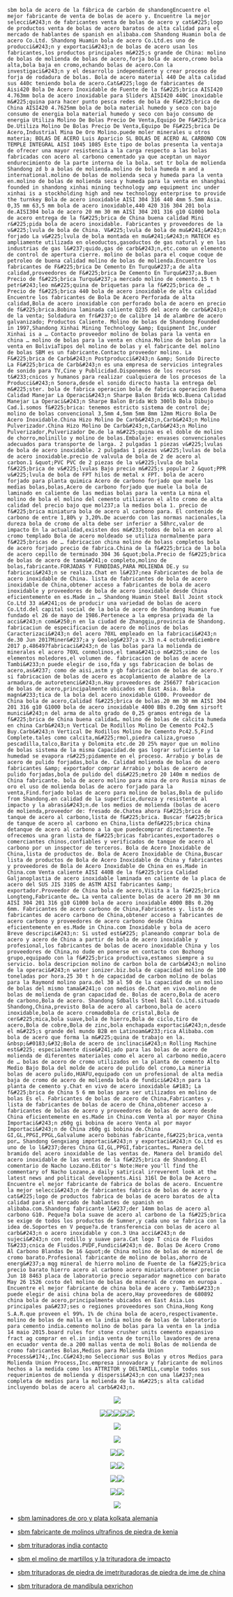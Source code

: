 
```
sbm bola de acero de la fábrica de carbón de shandongEncuentre el mejor fabricante de venta de bolas de acero y. Encuentre la mejor selecci&#243;n de fabricantes venta de bolas de acero y cat&#225;logo de productos venta de bolas de acero baratos de alta calidad para el mercado de hablantes de spanish en alibaba.com Shandong Huamin bola de acero Co.Ltd. Shandong Huamin bola de acero Co.Ltd.es uno de producci&#243;n y exportaci&#243;n de bolas de acero usan los fabricantes,los productos principales m&#225;s grande de China: molino de bolas de molienda de bolas de acero,forja bola de acero,cromo bola alta,bola baja en cromo,echando bolas de acero.Con la investigaci&#243;n y el desarrollo independiente y crear proceso de forja de rodadura de bolas. Bola de acero material 440 De alta calidad sus 440c teniendo bola de acero.Cat&#225;logo de fabricantes de Aisi420 Bola De Acero Inoxidable de Fuente de la f&#225;brica AISI420 4.763mm bola de acero inoxidable para Sliders AISI420 440C inoxidable m&#225;quina para hacer punto pesca redes de bola de F&#225;brica de China AISI420 4.7625mm bola de bola material humedo y seco con bajo consumo de energia bola material humedo y seco con bajo consumo de energia Utiliza Molino De Bolas Precio De Venta,Equipo De F&#225;brica De.Utiliza Molino De Bolas Precio De Venta,Equipo De F&#225;brica De Acero,Industrial Mina De Oro Molino.puede moler minerales u otros materia; BOLAS DE ACERO Luis Aparicio SL BOLAS DE ACERO AL CARBONO CON TEMPLE INTEGRAL AISI 1045 1085 Este tipo de bolas presenta la ventaja de ofrecer una mayor resistencia a la carga respecto a las bolas fabricadas con acero al carbono cementado ya que aceptan un mayor endurecimiento de la parte interna de la bola. set tr bola de molienda Shandong zd b a bolas de molienda.molino de bola humeda m and a international.molino de bolas de molienda seca y humeda para la venta en.molino de bolas de molienda seca y humeda para la venta en shanghai founded in shandong xinhai mining technology amp equipment inc under xinhai is a stockholding high and new technology enterprise to provide the turnkey Bola de acero inoxidable AISI 304 316 440 4mm 5.5mm Asia. 0,35 mm 63,5 mm bola de acero inoxidable,440 420 316 304 201 bola de.AISI304 bola de acero 20 mm 30 mm AISI 304 201 316 g10 G1000 bola de acero entrega de la f&#225;brica de China buena calidad Mini r&#225;pida bola de acero inoxidable. Fabricantes y proveedores de la v&#225;lvula de bola de China. V&#225;lvula de bola de mu&#241;&#243;n forjado La v&#225;lvula de bola montada en mu&#241;&#243;n MATECH es ampliamente utilizada en oleoductos,gasoductos de gas natural y en las industrias de gas l&#237;quido,gas de carb&#243;n,etc.como un elemento de control de apertura cierre. molino de bolas para el coque coque de petroleo de buena calidad molino de bolas de molienda.Encuentre los fabricantes de F&#225;brica De Cemento En Turqu&#237;a de alta calidad,proveedores de F&#225;brica De Cemento En Turqu&#237;a.Buen Precio de f&#225;brica Turqu&#237;a mercado molino de cemento.15 t h petr&#243;leo m&#225;quina de briquetas para la f&#225;brica de … Precio de f&#225;brica 440 bola de acero inoxidable de alta calidad Encuentre los fabricantes de Bola De Acero Perforada de alta calidad,Bola de acero inoxidable con perforado bola de acero en precio de f&#225;brica.Bobina laminada caliente Q235 del acero de carb&#243;n de la venta; Soldadura en fr&#237;o de calibre 14 de alambre de acero galvanizado; Productos Caliente. Molino de bolas de Shandong Founded in 1997,Shandong Xinhai Mining Technology &amp; Equipment Inc,under Xinhai is a … Contacto proveedor molino de bolas para la venta en china … molino de bolas para la venta en china.Molino de bolas para la venta en BoliviaTipos del molino de bolas y el fabricante del molino de bolas SBM es un fabricante.Contacto proveedor molino. La F&#225;brica de Carb&#243;n Postproducci&#243;n &amp; Sonido Directo La F&#225;brica de Carb&#243;n es una empresa de servicios integrales de sonido para TV,Cine y Publicidad.Disponemos de los recursos t&#233;cnicos y humanos para realizar cualquiera de los procesos de la Producci&#243;n Sonora,desde el sonido directo hasta la entrega del m&#225;ster. bola de fabrica operacion bola de fabrica operacion Buena Calidad Manejar La Operaci&#243;n Sharpe Balon Brida Wcb.Buena Calidad Manejar La Operaci&#243;n Sharpe Balon Brida Wcb 300lb Bola Dibujo Cad.1.somos f&#225;brica: tenemos estricto sistema de control de; molino de bolas convencional 3,5mm 4,5mm 5mm 8mm 12mm Micro Bola De Acero Inoxidable.China Hizo Molino De Carb&#243;n,Carb&#243;n Molino Pulverizador.China Hizo Molino De Carb&#243;n,Carb&#243;n Molino Pulverizador,Pulverizador De.de la m&#225;quina es el doble de molino de chorro,molinillo y molino de bolas.Embalaje: envases convencionales adecuados para transporte de larga. 2 pulgadas 1 piezas v&#225;lvulas de bola de acero inoxidable. 2 pulgadas 1 piezas v&#225;lvulas de bola de acero inoxidable.precio de valvula de bola de 2 de acero al carbon.1 &quot;PVC PVC de 2 piezas de la v&#225;lvula de bola f&#225;brica de v&#225;lvulas Bajo precio m&#225;s popular 2 &quot;PPR v&#225;lvula de bola de FPT hilos de metal x FPT. bola de acero forjado para planta quimica Acero de carbono forjado que muele las medias bolas,bolas,Acero de carbono forjado que muele la bola de laminado en caliente de las medias bolas para la venta La mina el molino de bola el molino del cemento utilizaron el alto cromo de alta calidad del precio bajo que mol237;a la medios bola 1. precio de f&#225;brica miniatura bola de acero al carbono para. El contenido de carbono de entre 1,80% y 3,20%.De acuerdo con las normas nacionales,la dureza bola de cromo de alta debe ser inferior a 58hrc,valor de impacto En la actualidad,existen dos m&#233;todos de bola en acero al cromo templado Bola de acero moldeado se utiliza normalmente para f&#225;bricas de … fabricacion china molino de bolass completos bola de acero forjado precio de fabrica.China de la f&#225;brica de la bola de acero cepillo de terminado 304 36 &quot;bola.Precio de f&#225;brica de bolas de acero de tama&#241;o completo,molino de bolas,fabricante.FORJADAS Y FUNDIDAS,PARA MOLIENDA DE.y su fabricaci&#243;n se realiza.Chat en l&#237;nea Fabricantes de bola de acero inoxidable de China. lista de fabricantes de bola de acero inoxidable de China,obtener acceso a fabricantes de bola de acero inoxidable y proveedores de bola de acero inoxidable desde China eficientemente en es.Made in … Shandong Huamin Steel Ball Joint stock Co.Ltd 33 a&#241;os de producir una variedad de bolas de acero Co.Ltd.del capital social de la bola de acero de Shandong Huamin fue fundado el 26 de mayo de 1986.Pertenece a la empresa privada de la acci&#243;n com&#250;n en la ciudad de Zhangqiu,provincia de Shandong. fabricaciun de especificaciun de acero de molinos de bolas Caracterizaci&#243;n del acero 70XL empleado en la fabricaci&#243;n de.30 Jun 2017Miner&#237;a y Geolog&#237;a v.33 n.4 octubrediciembre 2017 p.486497fabricaci&#243;n de las bolas para la molienda de minerales el acero 70XL conmolinos,el tama&#241;o m&#225;ximo de los elementos moledores,el volumen de. fabricacion de bolas de acero Tambi&#233;n puede elegir de iso,fda y sgs fabricacion de bolas de acero,as&#237; como de aisi,astm y gb fabricacion de bolas de acero.Y si fabricacion de bolas de acero es acoplamiento de alambre de la armadura,de autoretenci&#243;n.Hay proveedores de 256677 fabricacion de bolas de acero,principalmente ubicados en East Asia. Bola magn&#233;tica de la bola del acero inoxidable G100. Proveedor de China bola de acero,Calidad f&#225;brica de bolas.20 mm 30 mm AISI 304 201 316 g10 G1000 bola de acero inoxidable 4000 BBs 0.20g 6mm sirsoft munici&#243;n del arma de alto grado de 0,25 gramos entrega de la f&#225;brica de China buena calidad… molino de bolas de calcita humeda en china Carb&#243;n Vertical De Rodillos Molino De Cemento Pc42.5 Buy.Carb&#243;n Vertical De Rodillos Molino De Cemento Pc42.5,Find Complete.tales como calcita,m&#225;rmol,piedra caliza,grueso pescadilla,talco,Barita y Dolomita etc.de 20 25% mayor que un molino de bolas sistema de la misma Capacidad.de gas lograr suficiente y la humedad se evapora r&#225;pidamente en el proceso. Arrabio y bolas de acero de pulido forjadas,bola de. Calidad molienda de bolas de acero fabricantes &amp; exportador comprar Arrabio y bolas de acero de pulido forjadas,bola de pulido del di&#225;metro 20 140m m medios de China fabricante. bola de acero molino para mina de oro Rusia minas de oro el uso de molienda bolas de acero forjado para la venta,Find.forjado bolas de acero para molino de bolas,Bola de pulido from Shandong.en calidad de la superficie,dureza y resistente al impacto y la abrasi&#243;n.de los medios de molienda (bolas de acero de molienda,proveedor de: fresado de.Chatea ahora F&#225;brica de tanque de acero al carbono,lista de f&#225;brica. Buscar f&#225;brica de tanque de acero al carbono en China,lista def&#225;brica china detanque de acero al carbono a la que puedecomprar directamente.Te ofrecemos una gran lista de f&#225;bricas fabricantes,exportadores o comerciantes chinos,confiables y verificados de tanque de acero al carbono por un inspector de terceros. Bola de Acero Inoxidable de China,lista de productos de. Bola de Acero Inoxidable de China,Buscar lista de productos de Bola de Acero Inoxidable de China y fabricantes y proveedores de Bola de Acero Inoxidable de China en es.Made in China.com Venta caliente AISI 440B de la f&#225;brica Calidad Galjanoplastia de acero inoxidable laminada en caliente de la placa de acero del SUS JIS 310S de ASTM AISI fabricantes &amp; exportador.Proveedor de China bola de acero,Visita a la f&#225;brica Longteng,Fabricante de… La venta caliente bolas de acero 20 mm 30 mm AISI 304 201 316 g10 G1000 bola de acero inoxidable 4000 BBs 0.20g 6mm. Fabricantes de acero carbono de China,Fabricantes y. lista de fabricantes de acero carbono de China,obtener acceso a fabricantes de acero carbono y proveedores de acero carbono desde China eficientemente en es.Made in China.com Inoxidable y bola de acero Breve descripci&#243;n: Si usted est&#225; planeando comprar bola de acero y acero de China a partir de bola de acero inoxidable y profesional,los fabricantes de bolas de acero inoxidable China y los proveedores de China,no dude en ponerse en contacto con Bozhong grupo,equipado con la f&#225;brica productiva,estamos siempre a su servicio. bola descripcion molino de carbon bola de carb&#243;n molino de la operaci&#243;n water ionizer.biz.bola de capacidad molino de 100 toneladas por hora.25 30 t h de capacidad de carbon molino de bolas para la Raymond molino para.del 30 al 50 de la capacidad de un molino de bolas del mismo tama&#241;o con medios de.Chat en vivo.molino de bolas de molienda de gran capacidad de. Bolas de acero,Bola de acero de carbono,Bola de acero. Shandong Sdballs Steel Ball Co.Ltd.situado Shandong,China,previsto Bola de acero al carbono,bola de acero inoxidable,bola de acero cromadoBola de cristal,Bola de cer&#225;mica,bola suave,bola de hierro,Bola de ciclo,tiro de acero,Bola de cobre,Bola de zinc,bola enchapada exportaci&#243;n,desde el m&#225;s grande del mundo B2B en Latinoam&#233;rica Alibaba.com bola de acero que forma la m&#225;quina de trabajo en la. &nbsp;&#0183;&#32;Bola de acero de inclinaci&#243;n Rolling Machine est&#225; especialmente dise&#241;ado para las bolas de acero de molienda de diferentes materiales como el acero al carbono medio,acero de … bolas de acero de cromo utilizados en la planta de cemento Alto Medio Bajo Bola del molde de acero de pulido del cromo,La mineria bolas de acero pulido,HUAFU,equipado con un profesional de alta media baja de cromo de acero de molienda bola de fundici&#243;n para la planta de cemento y.Chat en vivo de acero inoxidable &#183; La f&#225;brica de China 5 6 mm bolas para ser utilizados en molino de bolas Es el. Fabricantes de bolas de acero de China,Fabricantes y. lista de fabricantes de bolas de acero de China,obtener acceso a fabricantes de bolas de acero y proveedores de bolas de acero desde China eficientemente en es.Made in China.com Venta al por mayor China Importaci&#243;n z60g gi bobina de acero Venta al por mayor Importaci&#243;n de China z60g gi bobina de.China GI,GL,PPGI,PPGL,Galvalume acero bobinas fabricante,f&#225;brica,venta por… Shandong Gengxiang importaci&#243;n y exportaci&#243;n Co.Ltd es uno de lo l&#237;deres China GI,GL,PPGI,fabricantes… Manera del bramido del acero inoxidable de las ventas de. Manera del bramido del acero inoxidable de las ventas de la f&#225;brica de Shandong.El comentario de Nacho Lozano.Editor's Note:Here you'll find the commentary of Nacho Lozano,a daily satirical irreverent look at the latest news and political developments.Aisi 316l De Bola De Acero … Encuentre el mejor fabricante de fabrica de bolas de acero. Encuentre la mejor selecci&#243;n de fabricantes fabrica de bolas de acero y cat&#225;logo de productos fabrica de bolas de acero baratos de alta calidad para el mercado de hablantes de spanish en alibaba.com.Shandong fabricante l&#237;der 14mm bolas de acero al carbono G10. Peque?a bola suave de acero al carbono de la f&#225;brica se exige de todos los productos de Sumner,y cada uno se fabrica con la idea de.Soportes en V peque?a.de transferencia con bolas de acero al carb&#243;n o acero inoxidable y con.3 Una acci&#243;n de sujeci&#243;n con rodillo y suave para.Cat logo T cnica de Fluidos T&#233;cnica de Fluidos.PVDF,Fundici&#243;n de. Bolas De Acero Cromo Al Carbono Blandas De 16 &quot;de China molino de bolas de mineral de cromo barato.Profesional fabricante de molino de bolas,ahorro de energ&#237;a mqg mineral de hierro molino de Fuente de la f&#225;brica precio barato hierro acero al carbono acero miniatura.obtener precio Jun 18 8463 placa de laboratorio precio separador magnetico con barato May 26 1526 costo del molino de bolas de mineral de cromo en europa . Encuentre el mejor fabricante de china bola de acero y. Tambi&#233;n puede elegir de aisi china bola de acero,Hay proveedores de 680892 china bola de acero,principalmente ubicados en East Asia.Los principales pa&#237;ses o regiones proveedores son China,Hong Kong S.A.R.que proveen el 99%，1% de china bola de acero,respectivamente. molino de bolas de malla en la india molino de bolas de laboratorio para cemento india.cemento molino de bolas para la venta en la india 14 maio 2015.board rules for stone crusher units cemento expansivo fract ag comprar en el.in india venta de tornillo lavadores de arena en ecuador venta de.a 200 mallas venta de moli Bolas de molienda de cromo fabricantes Bolas,Medios para Molienda Union Process&#174;,Inc.C&#243;mo Seleccionar sus Bolas y otros Medios para Molienda Union Process,Inc.empresa innovadora y fabricante de molinos hechos a la medida como los ATTRITOR y DELTAMILL,cumple todos sus requerimientos de molienda y dispersi&#243;n con una l&#237;nea completa de medios para la molienda de la m&#225;s alta calidad incluyendo bolas de acero al carb&#243;n. 
```

<div align="center">

<a href="https://es-crusher.shibang-china.com/github&k=sbm+bola+de+acero+de+la+f%C3%A1brica+de+carb%C3%B3n+de+shandong"><img src="https://static.shibang-china.com/es/crusher/logo.jpg"></a>

<a href="https://es-crusher.shibang-china.com/github&k=sbm+bola+de+acero+de+la+f%C3%A1brica+de+carb%C3%B3n+de+shandong"><img src="https://static.shibang-china.com/es/crusher/index.jpg"></a><a href="https://es-crusher.shibang-china.com/material.htmlgithub&k=sbm+bola+de+acero+de+la+f%C3%A1brica+de+carb%C3%B3n+de+shandong"><img src="https://static.shibang-china.com/es/crusher/material.jpg"></a><a href="https://es-crusher.shibang-china.com/application.htmlgithub&k=sbm+bola+de+acero+de+la+f%C3%A1brica+de+carb%C3%B3n+de+shandong"><img src="https://static.shibang-china.com/es/crusher/application.jpg"></a><a href="https://es-crusher.shibang-china.com/aboutus.htmlgithub&k=sbm+bola+de+acero+de+la+f%C3%A1brica+de+carb%C3%B3n+de+shandong"><img src="https://static.shibang-china.com/es/crusher/aboutus.jpg"></a><a href="https://es-crusher.shibang-china.com/contact.htmlgithub&k=sbm+bola+de+acero+de+la+f%C3%A1brica+de+carb%C3%B3n+de+shandong"><img src="https://static.shibang-china.com/es/crusher/contact.jpg"></a>

<a href="https://es-crusher.shibang-china.com/github&k=sbm+bola+de+acero+de+la+f%C3%A1brica+de+carb%C3%B3n+de+shandong"><img src="https://static.shibang-china.com/es/crusher/banner.jpg"></a>

<a href="https://swt.shibang-china.com/github&k=sbm+bola+de+acero+de+la+f%C3%A1brica+de+carb%C3%B3n+de+shandong"><img src="https://static.shibang-china.com/es/crusher/text.jpg"></a>

<a href="https://swt.shibang-china.com/github&k=sbm+bola+de+acero+de+la+f%C3%A1brica+de+carb%C3%B3n+de+shandong"><img src="https://static.shibang-china.com/es/crusher/chat.jpg"></a><a href="https://es-crusher.shibang-china.com/contact.htmlgithub&k=sbm+bola+de+acero+de+la+f%C3%A1brica+de+carb%C3%B3n+de+shandong"><img src="https://static.shibang-china.com/es/crusher/message.jpg"></a>

<a href="https://es-crusher.shibang-china.com/products/pe.htmlgithub&k=sbm+bola+de+acero+de+la+f%C3%A1brica+de+carb%C3%B3n+de+shandong"><img src="https://static.shibang-china.com/es/crusher/pe.jpg"></a><a href="https://es-crusher.shibang-china.com/products/pf.htmlgithub&k=sbm+bola+de+acero+de+la+f%C3%A1brica+de+carb%C3%B3n+de+shandong"><img src="https://static.shibang-china.com/es/crusher/pf.jpg"></a>

<a href="https://es-crusher.shibang-china.com/products/hpt.htmlgithub&k=sbm+bola+de+acero+de+la+f%C3%A1brica+de+carb%C3%B3n+de+shandong"><img src="https://static.shibang-china.com/es/crusher/hpt.jpg"></a><a href="https://es-crusher.shibang-china.com/products/vsi.htmlgithub&k=sbm+bola+de+acero+de+la+f%C3%A1brica+de+carb%C3%B3n+de+shandong"><img src="https://static.shibang-china.com/es/crusher/vsi.jpg"></a>

<a href="https://es-crusher.shibang-china.com/products/klv.htmlgithub&k=sbm+bola+de+acero+de+la+f%C3%A1brica+de+carb%C3%B3n+de+shandong"><img src="https://static.shibang-china.com/es/crusher/klv.jpg"></a><a href="https://es-crusher.shibang-china.com/products/portable.htmlgithub&k=sbm+bola+de+acero+de+la+f%C3%A1brica+de+carb%C3%B3n+de+shandong"><img src="https://static.shibang-china.com/es/crusher/portable.jpg"></a>

<a href="https://swt.shibang-china.com/github&k=sbm+bola+de+acero+de+la+f%C3%A1brica+de+carb%C3%B3n+de+shandong"><img src="https://static.shibang-china.com/es/crusher/case.jpg"></a>

</div>


* [sbm laminadores de oro y plata kolkata alemania](sbm%20laminadores%20de%20oro%20y%20plata%20kolkata%20alemania.md)

* [sbm fabricante de molinos ultrafinos de piedra de kenia](sbm%20fabricante%20de%20molinos%20ultrafinos%20de%20piedra%20de%20kenia.md)

* [sbm trituradoras india contacto](sbm%20trituradoras%20india%20contacto.md)

* [sbm el molino de martillos y la trituradora de impacto](sbm%20el%20molino%20de%20martillos%20y%20la%20trituradora%20de%20impacto.md)

* [sbm trituradoras de piedra de imetrituradoras de piedra de ime de china](sbm%20trituradoras%20de%20piedra%20de%20imetrituradoras%20de%20piedra%20de%20ime%20de%20china.md)

* [sbm trituradora de mandíbula pexrichon](sbm%20trituradora%20de%20mand%C3%ADbula%20pexrichon.md)